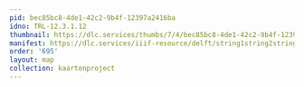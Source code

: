 ```yaml
---
pid: bec85bc8-4de1-42c2-9b4f-12397a2416ba
idno: TRL-12.3.1.12
thumbnail: https://dlc.services/thumbs/7/4/bec85bc8-4de1-42c2-9b4f-12397a2416ba/full/400,339/0/default.jpg
manifest: https://dlc.services/iiif-resource/delft/string1string2string3/kaartenproject-2007/TRL-12.3.1.12
order: '695'
layout: map
collection: kaartenproject
---
```

